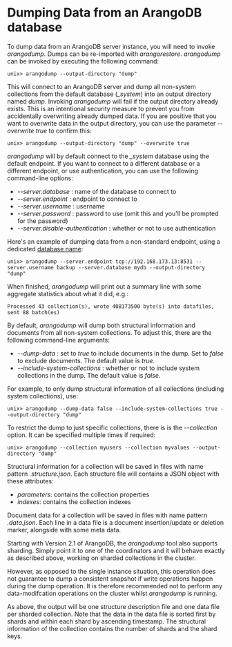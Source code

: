 Dumping Data from an ArangoDB database
======================================

To dump data from an ArangoDB server instance, you will need to invoke _arangodump_.
Dumps can be re-imported with _arangorestore_. _arangodump_ can be invoked by executing
the following command:

    unix> arangodump --output-directory "dump"

This will connect to an ArangoDB server and dump all non-system collections from
the default database (*_system*) into an output directory named *dump*.
Invoking _arangodump_ will fail if the output directory already exists. This is
an intentional security measure to prevent you from accidentally overwriting already
dumped data. If you are positive that you want to overwrite data in the output 
directory, you can use the parameter *--overwrite true* to confirm this:

    unix> arangodump --output-directory "dump" --overwrite true

_arangodump_ will by default connect to the *_system* database using the default
endpoint. If you want to connect to a different database or a different endpoint, 
or use authentication, you can use the following command-line options:

* *--server.database <string>*: name of the database to connect to
* *--server.endpoint <string>*: endpoint to connect to
* *--server.username <string>*: username
* *--server.password <string>*: password to use (omit this and you'll be prompted for the
  password)
* *--server.disable-authentication <bool>*: whether or not to use authentication

Here's an example of dumping data from a non-standard endpoint, using a dedicated
[database name](../Glossary/README.md#database-name):

    unix> arangodump --server.endpoint tcp://192.168.173.13:8531 --server.username backup --server.database mydb --output-directory "dump"

When finished, _arangodump_ will print out a summary line with some aggregate 
statistics about what it did, e.g.:

    Processed 43 collection(s), wrote 408173500 byte(s) into datafiles, sent 88 batch(es)

By default, _arangodump_ will dump both structural information and documents from all
non-system collections. To adjust this, there are the following command-line 
arguments:

* *--dump-data <bool>*: set to *true* to include documents in the dump. Set to *false* 
  to exclude documents. The default value is *true*.
* *--include-system-collections <bool>*: whether or not to include system collections
  in the dump. The default value is *false*.
  
For example, to only dump structural information of all collections (including system
collections), use:

    unix> arangodump --dump-data false --include-system-collections true --output-directory "dump"

To restrict the dump to just specific collections, there is is the *--collection* option.
It can be specified multiple times if required:
    
    unix> arangodump --collection myusers --collection myvalues --output-directory "dump"

Structural information for a collection will be saved in files with name pattern 
*<collection-name>.structure.json*. Each structure file will contains a JSON object 
with these attributes:
- *parameters*: contains the collection properties
- *indexes*: contains the collection indexes

Document data for a collection will be saved in files with name pattern 
*<collection-name>.data.json*. Each line in a data file is a document insertion/update or
deletion marker, alongside with some meta data.

Starting with Version 2.1 of ArangoDB, the *arangodump* tool also
supports sharding. Simply point it to one of the coordinators and it
will behave exactly as described above, working on sharded collections
in the cluster.

However, as opposed to the single instance situation, this operation 
does not guarantee to dump a consistent snapshot if write operations 
happen during the dump operation. It is therefore recommended not to 
perform any data-modifcation operations on the cluster whilst *arangodump* 
is running.

As above, the output will be one structure description file and one data
file per sharded collection. Note that the data in the data file is
sorted first by shards and within each shard by ascending timestamp. The
structural information of the collection contains the number of shards
and the shard keys.
